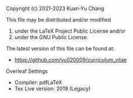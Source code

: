 Copyright (c) 2021-2023 Kuan-Yu Chang

This file may be distributed and/or modified

1. under the LaTeX Project Public License and/or
2. under the GNU Public License.
 
The latest version of this file can be found at:
- https://github.com/yu020009/curriculum_vitae

Overleaf Settings
- Compiler: pdfLaTeX
- Tex Live version: 2019 (Legacy)